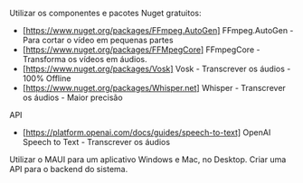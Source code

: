 Utilizar os componentes e pacotes Nuget gratuitos:

- [https://www.nuget.org/packages/FFmpeg.AutoGen] FFmpeg.AutoGen - Para cortar o vídeo em pequenas partes
- [https://www.nuget.org/packages/FFMpegCore] FFmpegCore - Transforma os vídeos em áudios.
- [https://www.nuget.org/packages/Vosk] Vosk - Transcrever os áudios - 100% Offline
- [https://www.nuget.org/packages/Whisper.net] Whisper - Transcrever os áudios - Maior precisão

API
- [https://platform.openai.com/docs/guides/speech-to-text] OpenAI Speech to Text - Transcrever os áudios


Utilizar o MAUI para um aplicativo Windows e Mac, no Desktop.
Criar uma API para o backend do sistema.

